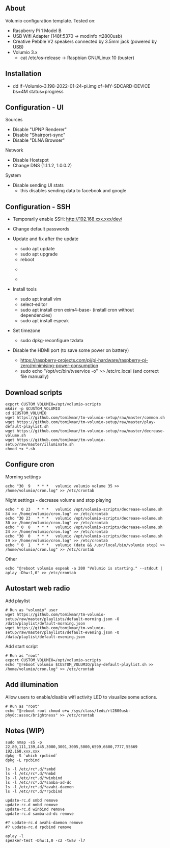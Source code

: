 About
-----

Volumio configuration template. Tested on:

  * Raspberry Pi 1 Model B
  * USB Wifi Adapter (148f:5370 -> modinfo rt2800usb)
  * Creative Pebble V2 speakers connected by 3.5mm jack (powered by USB)
  * Volumio 3.x
    * cat /etc/os-release -> Raspbian GNU/Linux 10 (buster)



Installation
------------

  * dd if=Volumio-3.198-2022-01-24-pi.img of=MY-SDCARD-DEVICE  bs=4M status=progress



Configuration - UI
------------------

Sources

  * Disable "UPNP Renderer"
  * Disable "Shairport-sync"
  * Disable "DLNA Browser"

Network

  * Disable Hostspot
  * Change DNS (1.1.1.2, 1.0.0.2)

System

  * Disable sending UI stats
    * this disables sending data to facebook and google



Configuration - SSH
-------------------

  * Temporarily enable SSH: http://192.168.xxx.xxx/dev/

  * Change default passwords

  * Update and fix after the update
    * sudo apt update
    * sudo apt upgrade
    * reboot
    * ~~~sudo echo "/opt/vc/lib" >> /etc/ld.so.conf~~~
    * ~~~sudo ldconfig~~~

  * Install tools 
    * sudo apt install vim
    * select-editor
    * sudo apt install cron exim4-base- (install cron without dependencies)
    * sudo apt install espeak

  * Set timezone
    * sudo dpkg-reconfigure tzdata

  * Disable the HDMI port (to save some power on battery)
    * https://raspberry-projects.com/pi/pi-hardware/raspberry-pi-zero/minimising-power-consumption
    * sudo echo "/opt/vc/bin/tvservice -o" >> /etc/rc.local   (and correct file manually)



Download scripts
----------------

```
export CUSTOM_VOLUMIO=/opt/volumio-scripts
mkdir -p $CUSTOM_VOLUMIO
cd $CUSTOM_VOLUMIO
wget https://github.com/tomikmar/tm-volumio-setup/raw/master/common.sh
wget https://github.com/tomikmar/tm-volumio-setup/raw/master/play-default-playlist.sh
wget https://github.com/tomikmar/tm-volumio-setup/raw/master/decrease-volume.sh
wget https://github.com/tomikmar/tm-volumio-setup/raw/master/illuminate.sh
chmod +x *.sh

```



Configure cron
--------------

Morning settings
```
echo "30  9   * * *   volumio volumio volume 35 >> /home/volumio/cron.log" >> /etc/crontab
```

Night settings - decrease volume and stop playing
```
echo " 0 23   * * *   volumio /opt/volumio-scripts/decrease-volume.sh 34 >> /home/volumio/cron.log" >> /etc/crontab
echo "30 23   * * *   volumio /opt/volumio-scripts/decrease-volume.sh 30 >> /home/volumio/cron.log" >> /etc/crontab 
echo " 0  0   * * *   volumio /opt/volumio-scripts/decrease-volume.sh 24 >> /home/volumio/cron.log" >> /etc/crontab 
echo "30  0   * * *   volumio /opt/volumio-scripts/decrease-volume.sh 19 >> /home/volumio/cron.log" >> /etc/crontab
echo " 0  1   * * *   volumio (date && /usr/local/bin/volumio stop) >> /home/volumio/cron.log" >> /etc/crontab
```

Other
```
echo "@reboot volumio espeak -a 200 "Volumio is starting." --stdout | aplay -Dhw:1,0" >> /etc/crontab
```



Autostart web radio
-------------------

Add playlist

```
# Run as "volumio" user
wget https://github.com/tomikmar/tm-volumio-setup/raw/master/playlists/default-morning.json -O /data/playlist/default-morning.json 
wget https://github.com/tomikmar/tm-volumio-setup/raw/master/playlists/default-evening.json -O /data/playlist/default-evening.json 
```

Add start script

```
# Run as "root"
export CUSTOM_VOLUMIO=/opt/volumio-scripts
echo "@reboot volumio $CUSTOM_VOLUMIO/play-default-playlist.sh >> /home/volumio/cron.log" >> /etc/crontab
```



Add illumination
----------------

Allow users to enable/disable wifi activity LED to visualize some actions.

```
# Run as "root"
echo "@reboot root chmod o+w /sys/class/leds/rt2800usb-phy0::assoc/brightness" >> /etc/crontab
```



Notes (WIP)
-----------

```
sudo nmap -sS -p 22,80,111,139,445,3000,3001,3005,5000,6599,6600,7777,55669 192.168.xxx.xxx
dpkg -S `which rpcbind`
dpkg -L rpcbind
```

```
ls -l /etc/rc*.d/*smbd
ls -l /etc/rc*.d/*nmbd
ls -l /etc/rc*.d/*winbind
ls -l /etc/rc*.d/*samba-ad-dc
ls -l /etc/rc*.d/*avahi-daemon
ls -l /etc/rc*.d/*rpcbind
```

```
update-rc.d smbd remove
update-rc.d nmbd remove
update-rc.d winbind remove
update-rc.d samba-ad-dc remove

#? update-rc.d avahi-daemon remove
#? update-rc.d rpcbind remove
```

```
aplay -l
speaker-test -Dhw:1,0 -c2 -twav -l7
```


